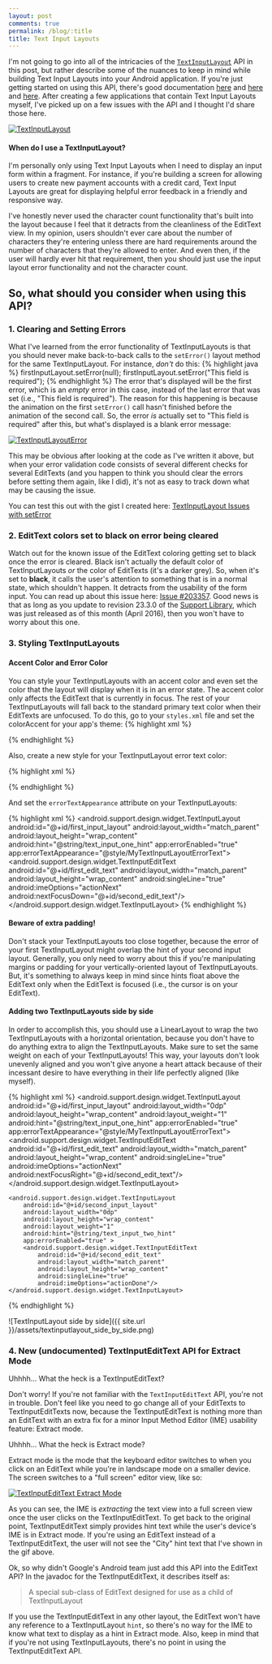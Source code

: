 ```yaml
---
layout: post
comments: true
permalink: /blog/:title
title: Text Input Layouts
---
```


I'm not going to go into all of the intricacies of the [`TextInputLayout`](http://developer.android.com/reference/android/support/design/widget/TextInputLayout.html) API in this post, but rather describe some of the nuances to keep in mind while building Text Input Layouts into your Android application. If you're just getting started on using this API, there's good documentation [here](http://code.tutsplus.com/tutorials/creating-a-login-screen-using-textinputlayout--cms-24168) and [here](https://github.com/codepath/android_guides/wiki/Working-with-the-EditText#user-content-displaying-floating-label-feedback) and [here](https://www.google.com/design/spec/patterns/errors.html#errors-user-input-errors). After creating a few applications that contain Text Input Layouts myself, I've picked up on a few issues with the API and I thought I'd share those here.

[![TextInputLayout](http://i.giphy.com/3oGRFd31EXFYOIKIjC.gif)](http://gph.is/1Vdl9Wj)

#### When do I use a TextInputLayout?
I'm personally only using Text Input Layouts when I need to display an input form within a fragment. For instance, if you're building a screen for allowing users to create new payment accounts with a credit card, Text Input Layouts are great for displaying helpful error feedback in a friendly and responsive way.

I've honestly never used the character count functionality that's built into the layout because I feel that it detracts from the cleanliness of the EditText view. In my opinion, users shouldn't ever care about the number of characters they're entering unless there are hard requirements around the number of characters that they're allowed to enter. And even then, if the user will hardly ever hit that requirement, then you should just use the input layout error functionality and not the character count.

## So, what should you consider when using this API? 

### 1. Clearing and Setting Errors
What I've learned from the error functionality of TextInputLayouts is that you should never make back-to-back calls to the `setError()` layout method for the same TextInputLayout.
For instance, _don't_ do this:
{% highlight java %}
firstInputLayout.setError(null);
firstInputLayout.setError("This field is required");
{% endhighlight %}
The error that's displayed will be the first error, which is an _empty_ error in this case, instead of the last error that was set (i.e., "This field is required"). The reason for this happening is because the animation on the first `setError()` call hasn't finished before the animation of the second call.
So, the error _is_ actually set to "This field is required" after this, but what's displayed is a blank error message:

[![TextInputLayoutError](http://i.giphy.com/3o85gdnwI3Fm6mNiM0.gif)](http://gph.is/1VHvLee)

This may be obvious after looking at the code as I've written it above, but when your error validation code consists of several different checks for several EditTexts (and you happen to think you should clear the errors before setting them again, like I did), it's not as easy to track down what may be causing the issue.

You can test this out with the gist I created here: [TextInputLayout Issues with setError](https://gist.github.com/TylerMcCraw/f173e8389fc56dad9feb1b2547b8cb09)

### 2. EditText colors set to black on error being cleared
Watch out for the known issue of the EditText coloring getting set to black once the error is cleared. Black isn't actually the default color of TextInputLayouts _or_ the color of EditTexts (it's a darker grey). So, when it's set to **black**, it calls the user's attention to something that is in a normal state, which shouldn't happen. It detracts from the usability of the form input.
You can read up about this issue here: [Issue #203357](https://code.google.com/p/android/issues/detail?id=203357).
Good news is that as long as you update to revision 23.3.0 of the [Support Library](http://developer.android.com/tools/support-library/index.html#rev23-3-0), which was just released as of this month (April 2016), then you won't have to worry about this one.

### 3. Styling TextInputLayouts

#### Accent Color and Error Color
You can style your TextInputLayouts with an accent color and even set the color that the layout will display when it is in an error state.
The accent color only affects the EditText that is currently in focus. The rest of your TextInputLayouts will fall back to the standard primary text color when their EditTexts are unfocused.
To do this, go to your `styles.xml` file and set the colorAccent for your app's theme:
{% highlight xml %}
<style name="AppTheme" parent="Theme.AppCompat.Light.DarkActionBar">
    <item name="colorPrimary">@color/colorPrimary</item>
    <item name="colorPrimaryDark">@color/colorPrimaryDark</item>
    <item name="colorAccent">@color/colorAccent</item>
</style>
{% endhighlight %}

Also, create a new style for your TextInputLayout error text color:

{% highlight xml %}
<style name="MyTextInputLayoutErrorText" parent="TextAppearance.Design.Error">
	<item name="android:textColor">@color/customErrorColor</item>
</style>
{% endhighlight %}

And set the `errorTextAppearance` attribute on your TextInputLayouts:


{% highlight xml %}
<android.support.design.widget.TextInputLayout
    android:id="@+id/first_input_layout"
    android:layout_width="match_parent"
    android:layout_height="wrap_content"
    android:hint="@string/text_input_one_hint"
    app:errorEnabled="true"
    app:errorTextAppearance="@style/MyTextInputLayoutErrorText">
    <android.support.design.widget.TextInputEditText
        android:id="@+id/first_edit_text"
        android:layout_width="match_parent"
        android:layout_height="wrap_content"
        android:singleLine="true"
        android:imeOptions="actionNext"
        android:nextFocusDown="@+id/second_edit_text"/>
</android.support.design.widget.TextInputLayout>
{% endhighlight %}

#### Beware of extra padding!

Don't stack your TextInputLayouts too close together, because the error of your first TextInputLayout might overlap the hint of your second input layout. Generally, you only need to worry about this if you're manipulating margins or padding for your vertically-oriented layout of TextInputLayouts. But, it's something to always keep in mind since hints float above the EditText only when the EditText is focused (i.e., the cursor is on your EditText).

#### Adding two TextInputLayouts side by side 

In order to accomplish this, you should use a LinearLayout to wrap the two TextInputLayouts with a horizontal orientation, because you don't have to do anything extra to align the TextInputLayouts. Make sure to set the same weight on each of your TextInputLayouts! This way, your layouts don't look unevenly aligned and you won't give anyone a heart attack because of their incessant desire to have everything in their life perfectly aligned (like myself).

{% highlight xml %}
<LinearLayout
    android:id="@+id/input_fields"
    android:layout_width="match_parent"
    android:layout_height="wrap_content"
    android:orientation="horizontal"
    android:baselineAligned="false">
    <android.support.design.widget.TextInputLayout
        android:id="@+id/first_input_layout"
        android:layout_width="0dp"
        android:layout_height="wrap_content"
        android:layout_weight="1"
        android:hint="@string/text_input_one_hint"
        app:errorEnabled="true"
        app:errorTextAppearance="@style/MyTextInputLayoutErrorText">
        <android.support.design.widget.TextInputEditText
            android:id="@+id/first_edit_text"
            android:layout_width="match_parent"
            android:layout_height="wrap_content"
            android:singleLine="true"
            android:imeOptions="actionNext"
            android:nextFocusRight="@+id/second_edit_text"/>
    </android.support.design.widget.TextInputLayout>

    <android.support.design.widget.TextInputLayout
        android:id="@+id/second_input_layout"
        android:layout_width="0dp"
        android:layout_height="wrap_content"
        android:layout_weight="1"
        android:hint="@string/text_input_two_hint"
        app:errorEnabled="true" >
        <android.support.design.widget.TextInputEditText
            android:id="@+id/second_edit_text"
            android:layout_width="match_parent"
            android:layout_height="wrap_content"
            android:singleLine="true"
            android:imeOptions="actionDone"/>
    </android.support.design.widget.TextInputLayout>
</LinearLayout>
{% endhighlight %}

![TextInputLayout side by side]({{ site.url }}/assets/textinputlayout_side_by_side.png)

### 4. New (undocumented) TextInputEditText API for Extract Mode

Uhhhh... What the heck is a TextInputEditText? 

Don't worry! If you're not familiar with the `TextInputEditText` API, you're not in trouble. Don't feel like you need to go change all of your EditTexts to TextInputEditTexts now, because the TextInputEditText is nothing more than an EditText with an extra fix for a minor Input Method Editor (IME) usability feature: Extract mode.

Uhhhh... What the heck is Extract mode?

Extract mode is the mode that the keyboard editor switches to when you click on an EditText while you're in landscape mode on a smaller device. The screen switches to a "full screen" editor view, like so:

[![TextInputEditText Extract Mode](http://i.giphy.com/xTiQyfbz6280Fb02yI.gif)](http://gph.is/1VHSs1V)

As you can see, the IME is _extracting_ the text view into a full screen view once the user clicks on the TextInputEditText.
To get back to the original point, TextInputEditText simply provides hint text while the user's device's IME is in Extract mode.
If you're using an EditText instead of a TextInputEditText, the user will not see the "City" hint text that I've shown in the gif above.

Ok, so why didn't Google's Android team just add this API into the EditText API?
In the javadoc for the TextInputEditText, it describes itself as:

> A special sub-class of EditText designed for use as a child of TextInputLayout

If you use the TextInputEditText in any other layout, the EditText won't have any reference to a TextInputLayout `hint`, so there's no way for the IME to know what text to display as a hint in Extract mode.
Also, keep in mind that if you're not using TextInputLayouts, there's no point in using the TextInputEditText API.
